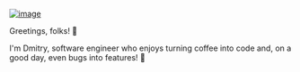 [![image](https://github.com/dmitry-kostin/dmitry-kostin/assets/1920678/5f9ba37e-1c98-4e48-bce3-20804b2b4afd)](https://iwooky.me)

Greetings, folks! 👋 

I'm Dmitry, software engineer who enjoys turning coffee into code and, on a good day, even bugs into features! 🐛
